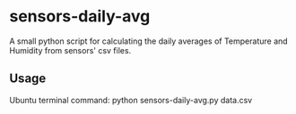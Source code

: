 # sensors-daily-avg
A small python script for calculating the daily averages of Temperature and Humidity from sensors' csv files.

## Usage
Ubuntu terminal command: python sensors-daily-avg.py data.csv
